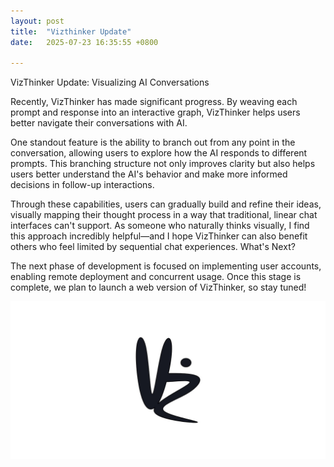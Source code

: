 ```yaml
---
layout: post
title:  "Vizthinker Update"
date:   2025-07-23 16:35:55 +0800

---
```

VizThinker Update: Visualizing AI Conversations

Recently, VizThinker has made significant progress. By weaving each prompt and response into an interactive graph, VizThinker helps users better navigate their conversations with AI.

One standout feature is the ability to branch out from any point in the conversation, allowing users to explore how the AI responds to different prompts. This branching structure not only improves clarity but also helps users better understand the AI's behavior and make more informed decisions in follow-up interactions.

Through these capabilities, users can gradually build and refine their ideas, visually mapping their thought process in a way that traditional, linear chat interfaces can't support. As someone who naturally thinks visually, I find this approach incredibly helpful—and I hope VizThinker can also benefit others who feel limited by sequential chat experiences.
What's Next?

The next phase of development is focused on implementing user accounts, enabling remote deployment and concurrent usage. Once this stage is complete, we plan to launch a web version of VizThinker, so stay tuned!

![VizThinker](/assets/images/Icon.jpg)

